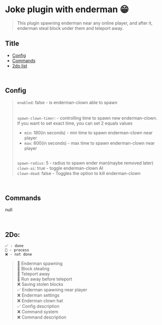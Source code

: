 # Joke plugin with enderman 😁
> This plugin spawning enderman near any online player, and after it, enderman steal block under them and teleport away.

## Title
- <a href="#Config">Config</a>
- <a href="#Commands">Commands</a>
- <a href="#2Do">2do list</a>

<br/>

## Config
> `enabled`: false - is enderman-clown able to spawn \
> \
> \
> `spawn-clown-timer`: - controlling time to spawn new enderman-clown. If you want to set exact time, you can set 2 equals values 
> - `min`: 180(in seconds) - min time to spawn enderman-clown near player
> - `max`: 600(in seconds) - max time to spawn enderman-clown near player 
>
> \
> `spawn-radius`: 5 - radius to spawn ender man(maybe removed later) \
> `clown-ai`: true - toggle enderman-clown AI \
> `clown-dead`: false - Toggles the option to kill enderman-clown

<br/>


## Commands
null

<br/>


## 2Do: 

```
✅ - done
🔳 - process
❌ - not done
```

> 🔳 Enderman spawning \
> 🔳 Block stealing \
> 🔳 Teleport away \
> 🔳 Run away before teleport \
> ❌ Saving stolen blocks \
> ✅ Enderman spawning near player \
> ❌ Enderman settings \
> ❌ Enderman clown hat \
> ✅ Config description \
> ❌ Command system \
> ❌ Command description